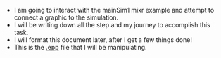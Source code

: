 - I am going to interact with the mainSim1 mixr example and attempt to connect a graphic to the simulation. 
- I will be writing down all the step and my journey to accomplish this task.
- I will format this document later, after I get a few things done!
- This is the [.epp](https://github.com/tylerireland/MTSi/blob/main/test0.epp) file that I will be manipulating.
